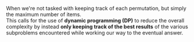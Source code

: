 When we're not tasked with keeping track of each permutation, but simply the maximum number of items. </br>
This calls for the use of **dynamic programming (DP)** to reduce the overall complexity by instead **only keeping track of the best results** of the various subproblems encountered while working our way to the eventual answer.
